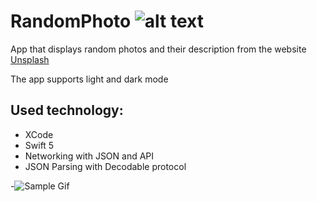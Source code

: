 # RandomPhoto  ![alt text](https://img.shields.io/badge/Made%20with-Swift-orange)
App that displays random photos and their description from the website [Unsplash](https://unsplash.com/) 

The app supports light and dark mode

## Used technology:
* XCode
* Swift 5
* Networking with JSON and API
* JSON Parsing with Decodable protocol

-![Sample Gif](DemoDos.gif)
